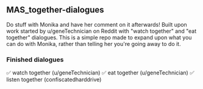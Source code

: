 ## MAS_together-dialogues
Do stuff with Monika and have her comment on it afterwards! Built upon work started by u/geneTechnician on Reddit with "watch together" and "eat together" dialogues. 
This is a simple repo made to expand upon what you can do with Monika, rather than telling her you're going away to do it. 

### Finished dialogues
✅ watch together (u/geneTechnician)
✅ eat together (u/geneTechnician)
✅ listen together (confiscatedharddrive)

